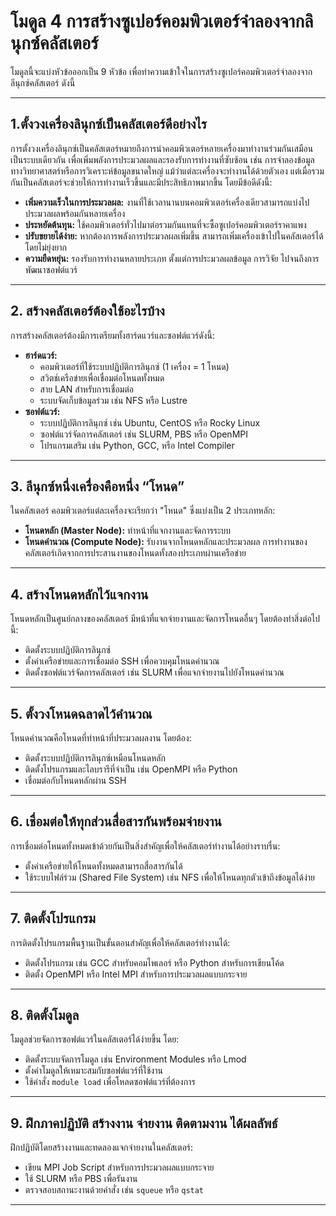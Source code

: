 # โมดูล 4 การสร้างซูเปอร์คอมพิวเตอร์จำลองจากลินุกซ์คลัสเตอร์

โมดูลนี้จะแบ่งหัวข้อออกเป็น 9 หัวข้อ เพื่อทำความเข้าใจในการสร้างซูเปอร์คอมพิวเตอร์จำลองจากลีนุกซ์คลัสเตอร์ ดังนี้

---
## 1.ตั้งวงเครื่องลินุกซ์เป็นคลัสเตอร์ดีอย่างไร
การตั้งวงเครื่องลินุกซ์เป็นคลัสเตอร์หมายถึงการนำคอมพิวเตอร์หลายเครื่องมาทำงานร่วมกันเสมือนเป็นระบบเดียวกัน เพื่อเพิ่มพลังการประมวลผลและรองรับการทำงานที่ซับซ้อน เช่น การจำลองข้อมูลทางวิทยาศาสตร์หรือการวิเคราะห์ข้อมูลขนาดใหญ่ แม้ว่าแต่ละเครื่องจะทำงานได้ด้วยตัวเอง แต่เมื่อรวมกันเป็นคลัสเตอร์จะช่วยให้การทำงานเร็วขึ้นและมีประสิทธิภาพมากขึ้น โดยมีข้อดีดังนี้:
  - **เพิ่มความเร็วในการประมวลผล:** งานที่ใช้เวลานานบนคอมพิวเตอร์เครื่องเดียวสามารถแบ่งไปประมวลผลพร้อมกันหลายเครื่อง
  - **ประหยัดต้นทุน:** ใช้คอมพิวเตอร์ทั่วไปมาต่อรวมกันแทนที่จะซื้อซูเปอร์คอมพิวเตอร์ราคาแพง
  - **ปรับขยายได้ง่าย:** หากต้องการพลังการประมวลผลเพิ่มขึ้น สามารถเพิ่มเครื่องเข้าไปในคลัสเตอร์ได้โดยไม่ยุ่งยาก
  - **ความยืดหยุ่น:** รองรับการทำงานหลายประเภท ตั้งแต่การประมวลผลข้อมูล การวิจัย ไปจนถึงการพัฒนาซอฟต์แวร์
---
## 2.	สร้างคลัสเตอร์ต้องใช้อะไรบ้าง
การสร้างคลัสเตอร์ต้องมีการเตรียมทั้งฮาร์ดแวร์และซอฟต์แวร์ดังนี้:
  - **ฮาร์ดแวร์:**
    - คอมพิวเตอร์ที่ใช้ระบบปฏิบัติการลินุกซ์ (1 เครื่อง = 1 โหนด)
    - สวิตช์เครือข่ายเพื่อเชื่อมต่อโหนดทั้งหมด
    - สาย LAN สำหรับการเชื่อมต่อ
    - ระบบจัดเก็บข้อมูลร่วม เช่น NFS หรือ Lustre
  - **ซอฟต์แวร์:**
    - ระบบปฏิบัติการลินุกซ์ เช่น Ubuntu, CentOS หรือ Rocky Linux
    - ซอฟต์แวร์จัดการคลัสเตอร์ เช่น SLURM, PBS หรือ OpenMPI
    - โปรแกรมเสริม เช่น Python, GCC, หรือ Intel Compiler
---
## 3.	ลีนุกซ์หนึ่งเครื่องคือหนึ่ง “โหนด”
ในคลัสเตอร์ คอมพิวเตอร์แต่ละเครื่องจะเรียกว่า "โหนด" ซึ่งแบ่งเป็น 2 ประเภทหลัก:
  - **โหนดหลัก (Master Node):** ทำหน้าที่แจกงานและจัดการระบบ
  - **โหนดคำนวณ (Compute Node):** รับงานจากโหนดหลักและประมวลผล
  การทำงานของคลัสเตอร์เกิดจากการประสานงานของโหนดทั้งสองประเภทผ่านเครือข่าย
---
## 4.	สร้างโหนดหลักไว้แจกงาน
โหนดหลักเป็นศูนย์กลางของคลัสเตอร์ มีหน้าที่แจกจ่ายงานและจัดการโหนดอื่นๆ โดยต้องทำสิ่งต่อไปนี้:
  - ติดตั้งระบบปฏิบัติการลินุกซ์
  - ตั้งค่าเครือข่ายและการเชื่อมต่อ SSH เพื่อควบคุมโหนดคำนวณ
  - ติดตั้งซอฟต์แวร์จัดการคลัสเตอร์ เช่น SLURM เพื่อแจกจ่ายงานไปยังโหนดคำนวณ
---
## 5.	ตั้งวงโหนดฉลาดไว้คำนวณ
โหนดคำนวณคือโหนดที่ทำหน้าที่ประมวลผลงาน โดยต้อง:
  - ติดตั้งระบบปฏิบัติการลินุกซ์เหมือนโหนดหลัก
  - ติดตั้งโปรแกรมและไลบรารีที่จำเป็น เช่น OpenMPI หรือ Python
  - เชื่อมต่อกับโหนดหลักผ่าน SSH
---
## 6.	เชื่อมต่อให้ทุกส่วนสื่อสารกันพร้อมจ่ายงาน
การเชื่อมต่อโหนดทั้งหมดเข้าด้วยกันเป็นสิ่งสำคัญเพื่อให้คลัสเตอร์ทำงานได้อย่างราบรื่น:
  - ตั้งค่าเครือข่ายให้โหนดทั้งหมดสามารถสื่อสารกันได้
  - ใช้ระบบไฟล์ร่วม (Shared File System) เช่น NFS เพื่อให้โหนดทุกตัวเข้าถึงข้อมูลได้ง่าย
---
## 7.	ติดตั้งโปรแกรม
การติดตั้งโปรแกรมพื้นฐานเป็นขั้นตอนสำคัญเพื่อให้คลัสเตอร์ทำงานได้:
  - ติดตั้งโปรแกรม เช่น GCC สำหรับคอมไพเลอร์ หรือ Python สำหรับการเขียนโค้ด
  - ติดตั้ง OpenMPI หรือ Intel MPI สำหรับการประมวลผลแบบกระจาย
---

## 8.	ติดตั้งโมดูล
โมดูลช่วยจัดการซอฟต์แวร์ในคลัสเตอร์ได้ง่ายขึ้น โดย:
  - ติดตั้งระบบจัดการโมดูล เช่น Environment Modules หรือ Lmod
  - ตั้งค่าโมดูลให้เหมาะสมกับซอฟต์แวร์ที่ใช้งาน
  - ใช้คำสั่ง `module load` เพื่อโหลดซอฟต์แวร์ที่ต้องการ
---
## 9.	ฝึกภาคปฏิบัติ สร้างงาน จ่ายงาน ติดตามงาน ได้ผลลัพธ์
ฝึกปฏิบัติโดยสร้างงานและทดลองแจกจ่ายงานในคลัสเตอร์:
  - เขียน MPI Job Script สำหรับการประมวลผลแบบกระจาย
  - ใช้ SLURM หรือ PBS เพื่อรันงาน
  - ตรวจสอบสถานะงานด้วยคำสั่ง เช่น `squeue` หรือ `qstat`
---
